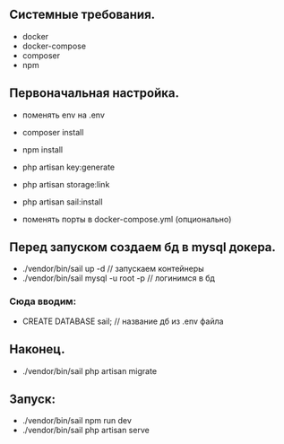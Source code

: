 ## Системные требования.
- docker
- docker-compose
- composer
- npm

## Первоначальная настройка.
- поменять env на .env

- composer install
- npm install
- php artisan key:generate
- php artisan storage:link
- php artisan sail:install
- поменять порты в docker-compose.yml (опционально)

## Перед запуском создаем бд в mysql докера.
- ./vendor/bin/sail up -d // запускаем контейнеры
- ./vendor/bin/sail mysql -u root -p // логинимся в бд
###  Сюда вводим:
- CREATE DATABASE sail; // название дб из .env файла

## Наконец.
- ./vendor/bin/sail php artisan migrate

## Запуск:
- ./vendor/bin/sail npm run dev
- ./vendor/bin/sail php artisan serve
